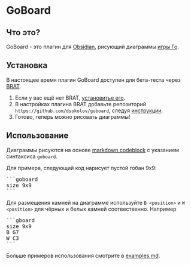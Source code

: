 # GoBoard

## Что это?

GoBoard - это плагин для [Obsidian](https://obsidian.md/), рисующий диаграммы [игры Го](https://ru.wikipedia.org/wiki/%D0%93%D0%BE).

## Установка

В настоящее время плагин GoBoard доступен для бета-теста через [BRAT](https://github.com/TfTHacker/obsidian42-brat).

1. Если у вас ещё нет BRAT, [установитье его](https://obsidian.md/plugins?search=BRAT).
1. В настройках плагина BRAT добавьте репозиторий `https://github.com/dsokolov/goboard`, следуя [инструкции]().
1. Готово, теперь можно рисовать диаграммы!

## Использование

Диаграммы рисуются на основе [markdown codeblock](https://www.codecademy.com/resources/docs/markdown/code-blocks) с указанием синтаксиса `goboard`.

Для примера, следующий код нарисует пустой гобан 9х9:

<pre>
```goboard
size 9x9
```
</pre>

Для размещения камней на диаграмме используйте `B <position>` и `W <position>` для чёрных и белых камней соотвественно. Например

<pre>
```gboard
size 9x9
B G7
W C3
```
</pre>

Больше примеров использования смотрите в [examples.md](docs/examples.md).